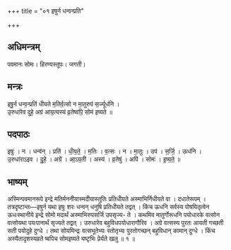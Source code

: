 +++
title = "०१ इषुर्न धन्वन्प्रति"

+++
## अधिमन्त्रम्
पवमानः सोमः। हिरण्यस्तूपः। जगती।

## मन्त्रः
इषु॒र्न धन्व॒न्प्रति॑ धीयते म॒तिर्व॒त्सो न मा॒तुरुप॑ स॒र्ज्यूध॑नि ।  
उ॒रुधा॑रेव दुहे॒ अग्र॑ आय॒त्यस्य॑ व्र॒तेष्वपि॒ सोम॑ इष्यते ॥

## पदपाठः
इषुः॑ । न । धन्व॑न् । प्रति॑ । धी॒य॒ते॒ । म॒तिः । व॒त्सः । न । मा॒तुः । उप॑ । स॒र्जि॒ । ऊध॑नि ।  
उ॒रुधा॑राऽइव । दु॒हे॒ । अग्रे॑ । आ॒ऽय॒ती । अस्य॑ । व्र॒तेषु॑ । अपि॑ । सोमः॑ । इ॒ष्य॒ते॒ ॥

## भाष्यम्
अस्मिन्पवमानरूपे इन्द्रे मतिर्मननीयास्मदीयास्तुतिः प्रतिधीयते अस्माभिर्निधीयते वा । दधातेरूपम् । तत्रदृष्टान्तः—इषुर्न यथा इषुः शरः धन्वन् धनुषि प्रतिधीयते तद्वत् । किंच ऊधनि सर्वस्य पोषयितृत्वेन ऊधःस्थानीये इन्द्रे सोमो मदार्थं अस्माभिरुपसर्जि उपसृज्य- ते । कथमिव मातुर्गोरूधनि पयोधारके वत्सोन वत्सोयथा पयःपानार्थं सृज्यते तद्वत् । उरुधारेव बहुविधपयोधारागौरिव । अग्रे वत्सस्य पुरतः आयती गच्छती सती पयोदुहे दुग्धे । तथा सोयमिन्द्रः वत्सभूतेभ्यः स्तोतृभ्यः पुरतोगच्छन् बहुविधान् कामान् दुग्धे । किंच अस्यैतादृशस्यव्रते ष्वपिच सोमइष्यते यष्टृभिः प्रेर्यते खलु ॥ १ ॥